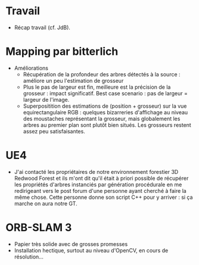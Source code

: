 # Travail
- Récap travail (cf. JdB).


# Mapping par bitterlich
- Améliorations
  - Récupération de la profondeur des arbres détectés à la source : améliore un peu l'estimation de grosseur
  - Plus le pas de largeur est fin, meilleure est la précision de la grosseur : impact significatif. Best case scenario : pas de largeur = largeur de l'image.
  - Superpositition des estimations de (position + grosseur) sur la vue equirectangulaire RGB : quelques bizarreries d'affichage au niveau des moustaches représentant la grosseur, mais globalement les arbres au premier plan sont plutôt bien situés. Les grosseurs restent assez peu satisfaisantes.

# UE4
- J'ai contacté les propriétaires de notre environnement forestier 3D Redwood Forest et ils m'ont dit qu'il était à priori possible de récupérer les propriétés d'arbres instanciés par génération procédurale en me redirigeant vers le post forum d'une personne ayant cherché à faire la même chose. Cette personne donne son script C++ pour y arriver : si ça marche on aura notre GT.

# ORB-SLAM 3
- Papier très solide avec de grosses promesses
- Installation hectique, surtout au niveau d'OpenCV, en cours de résolution...